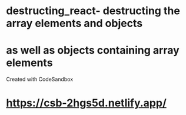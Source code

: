 # destructing_react- destructing the array elements and objects
# as well as objects containing array elements
Created with CodeSandbox
# https://csb-2hgs5d.netlify.app/
